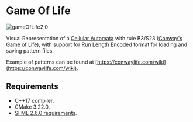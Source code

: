# Game Of Life
![gameOfLife2 0](https://github.com/alejandrofsevilla/game-of-life/assets/110661590/b650f6af-1aa7-45b8-b20a-3e18f63c934b)

Visual Representation of a [Cellular Automata](https://en.wikipedia.org/wiki/Cellular_automaton) with rule B3/S23 ([Conway's Game of Life](https://en.wikipedia.org/wiki/Conway%27s_Game_of_Life)), with support for
[Run Length Encoded](https://conwaylife.com/wiki/Run_Length_Encoded) format for loading and saving pattern files.

Example of patterns can be found at [https://conwaylife.com/wiki](https://conwaylife.com/wiki).
## Requirements
* C++17 compiler.
* CMake 3.22.0.
* [SFML 2.6.0 requirements](https://www.sfml-dev.org/tutorials/2.6/start-cmake.php#requirements).
